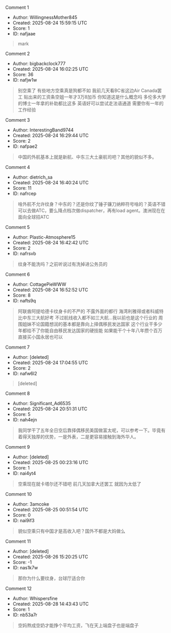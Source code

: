 Comment 1

- Author: WillingnessMother845
- Created: 2025-08-24 15:59:15 UTC
- Score: 1
- ID: nafjaae

> mark

Comment 2

- Author: bigbackclock777
- Created: 2025-08-24 16:02:25 UTC
- Score: 36
- ID: nafjw1w

> 别空乘了 有些地方空乘真是狗都不如 我前几天看BC省这边Air Canada罢工 贴出来的工资条空姐一年才3万8加币 你知道这是什么概念吗 多伦多大学的博士一年拿的补助都比这多 英语好可以尝试走法语通道 需要你有一年的工作经验

Comment 3

- Author: InterestingBand9744
- Created: 2025-08-24 16:29:44 UTC
- Score: 2
- ID: nafpae2

> 中国的外航基本上就是新航、中东三大土豪航司吧？其他的貌似不多。

Comment 4

- Author: dietrich_sa
- Created: 2025-08-24 16:40:24 UTC
- Score: 11
- ID: nafrcep

> 啥外航不允许纹身？中东的？还是你纹了锤子镰刀纳粹符号啥的？英语不错可以去做ATC，要么降点档次做dispatcher，再有load agent。澳洲现在在面向全球招ATC

Comment 5

- Author: Plastic-Atmosphere15
- Created: 2025-08-24 16:42:42 UTC
- Score: 2
- ID: nafrsvb

> 纹身不能洗吗？之前听说过有洗掉进公务员的

Comment 6

- Author: CottagePieWWW
- Created: 2025-08-24 16:52:52 UTC
- Score: 8
- ID: nafts9q

> 阿联酋阿提哈德卡纹身卡的不严的 不露外面的都行 海湾利雅得或者科威特比中东三大航好考 不过航线收入都不如三大航…我以前也是这个行业的 周围姐妹不论国籍想润的基本都是靠向上择偶移民发达国家 这个行业干多少年都给不了你能自由移民发达国家的硬技能 如果能干个十年八年攒个百万直接买小国永居也可以

Comment 7

- Author: [deleted]
- Created: 2025-08-24 17:04:55 UTC
- Score: 2
- ID: nafw6l2

> [deleted]

Comment 8

- Author: Significant_Ad6535
- Created: 2025-08-24 20:51:31 UTC
- Score: 5
- ID: nah4ejn

> 我同学干了五年全日空后靠择偶移民美国做富太呢，可以参考一下。毕竟有着得天独厚的优势，一是外表，二是更容易接触到海外华人。

Comment 9

- Author: [deleted]
- Created: 2025-08-25 00:23:16 UTC
- Score: 1
- ID: nai4yt4

> 空乘现在就卡塔尔还不错吧 前几天加拿大还罢工 就因为太低了

Comment 10

- Author: 3amcoke
- Created: 2025-08-25 00:51:54 UTC
- Score: 0
- ID: nai9if3

> 貌似空乘只有中国才是高收入吧？国外不都是大妈做么

Comment 11

- Author: [deleted]
- Created: 2025-08-26 15:20:25 UTC
- Score: -1
- ID: nas1k7w

> 那你为什么要纹身，台球厅适合你

Comment 12

- Author: Whispersfine
- Created: 2025-08-28 14:43:43 UTC
- Score: 1
- ID: nb53a7r

> 空妈熬成空奶才能挣个平均工资，飞在天上端盘子也是端盘子
